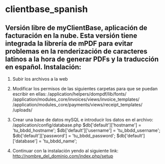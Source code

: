 clientbase_spanish
==================

Versión libre de myClientBase, aplicación de facturación en la nube. Esta versión tiene integrada la librería de mPDF para evitar problemas en la renderización de caracteres latinos a la hora de generar PDFs y la traducción en español. 
Instalación:
------------

1. Subir los archivos a la web

2. Modificar los permisos de las siguientes carpetas para que se puedan escribir en ellas:
    /application/helpers/dompdf/lib/fonts/
    /application/modules_core/invoices/views/invoice_templates/
    /application/modules_core/payments/views/receipt_templates/
    /uploads/

3. Crear una base de datos mySQL e introducir los datos en el archivo: /application/config/database.php
    $db['default']['hostname'] = 'tu_bbdd_hostname';
    $db['default']['username'] = 'tu_bbdd_username';
    $db['default']['password'] = 'tu_bbdd_password';
    $db['default']['database'] = 'tu_bbdd_name';

4. Continuar con la instalación yendo al siguiente link: http://nombre_del_dominio.com/index.php/setup
